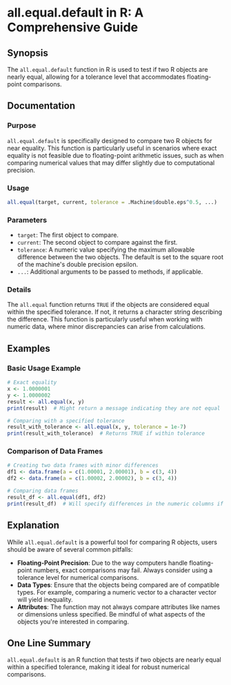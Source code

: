 <!--
Meta Description: # all.equal.default in R: A Comprehensive Guide ## Synopsis The `all.equal.default` function in R is used to test if two R objects are nearly equal, a...
Meta Keywords: equal, all, tolerance, objects, data
-->

# all.equal.default in R: A Comprehensive Guide

## Synopsis
The `all.equal.default` function in R is used to test if two R objects are nearly equal, allowing for a tolerance level that accommodates floating-point comparisons.

## Documentation

### Purpose
`all.equal.default` is specifically designed to compare two R objects for near equality. This function is particularly useful in scenarios where exact equality is not feasible due to floating-point arithmetic issues, such as when comparing numerical values that may differ slightly due to computational precision.

### Usage
```R
all.equal(target, current, tolerance = .Machine$double.eps^0.5, ...)
```

### Parameters
- `target`: The first object to compare.
- `current`: The second object to compare against the first.
- `tolerance`: A numeric value specifying the maximum allowable difference between the two objects. The default is set to the square root of the machine's double precision epsilon.
- `...`: Additional arguments to be passed to methods, if applicable.

### Details
The `all.equal` function returns `TRUE` if the objects are considered equal within the specified tolerance. If not, it returns a character string describing the difference. This function is particularly useful when working with numeric data, where minor discrepancies can arise from calculations.

## Examples

### Basic Usage Example
```R
# Exact equality
x <- 1.0000001
y <- 1.0000002
result <- all.equal(x, y)
print(result)  # Might return a message indicating they are not equal

# Comparing with a specified tolerance
result_with_tolerance <- all.equal(x, y, tolerance = 1e-7)
print(result_with_tolerance)  # Returns TRUE if within tolerance
```

### Comparison of Data Frames
```R
# Creating two data frames with minor differences
df1 <- data.frame(a = c(1.00001, 2.00001), b = c(3, 4))
df2 <- data.frame(a = c(1.00002, 2.00002), b = c(3, 4))

# Comparing data frames
result_df <- all.equal(df1, df2)
print(result_df)  # Will specify differences in the numeric columns if not equal
```

## Explanation
While `all.equal.default` is a powerful tool for comparing R objects, users should be aware of several common pitfalls:

- **Floating-Point Precision**: Due to the way computers handle floating-point numbers, exact comparisons may fail. Always consider using a tolerance level for numerical comparisons.
- **Data Types**: Ensure that the objects being compared are of compatible types. For example, comparing a numeric vector to a character vector will yield inequality.
- **Attributes**: The function may not always compare attributes like names or dimensions unless specified. Be mindful of what aspects of the objects you're interested in comparing.

## One Line Summary
`all.equal.default` is an R function that tests if two objects are nearly equal within a specified tolerance, making it ideal for robust numerical comparisons.